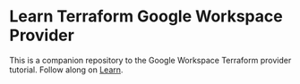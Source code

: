 # Learn Terraform Google Workspace Provider

This is a companion repository to the Google Workspace Terraform provider tutorial. Follow along on [Learn](https://learn.hashicorp.com/tutorials/terraform/google-workspace?in=terraform/it-saas).

